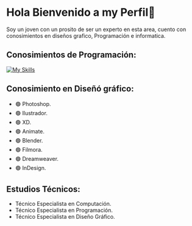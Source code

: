 # Hola Bienvenido a my Perfil👋

Soy un joven con un prosito de ser un experto en esta area,
cuento con conosimientos en diseños grafico, Programación e informatica.

## Conosimientos de Programación:

[![My Skills](https://skillicons.dev/icons?i=js,html,css,php)](https://skillicons.dev)

## Conosimiento en Diseñó gráfico:
- 🟢 Photoshop.
- 🟢 Ilustrador.
- 🟢 XD.
- 🟢 Animate.
- 🟢 Blender.
- 🟢 Filmora.
- 🟢 Dreamweaver.
- 🟢 InDesign.

## Estudios Técnicos:
- Técnico Especialista en Computación.
- Técnico Especialista en Programación.
- Técnico Especialista en Diseño Gráfico.
